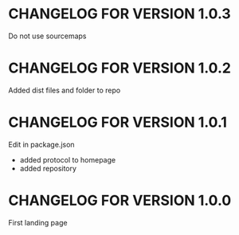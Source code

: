 CHANGELOG FOR VERSION 1.0.3
===========================

Do not use sourcemaps

CHANGELOG FOR VERSION 1.0.2
===========================

Added dist files and folder to repo

CHANGELOG FOR VERSION 1.0.1
===========================

Edit in package.json
* added protocol to homepage
* added repository

CHANGELOG FOR VERSION 1.0.0
===========================

First landing page

